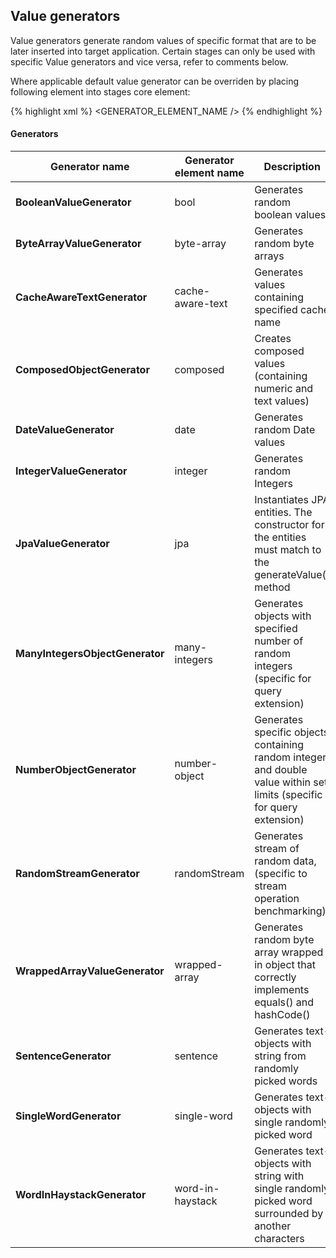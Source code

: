 ---
---

Value generators
----------------

Value generators generate random values of specific format that are to be later inserted into target application. Certain stages can only be used with specific Value generators and vice versa, refer to comments below.
  
Where applicable default value generator can be overriden by placing following element into stages core element:

{% highlight xml %}
    <value-generator>
      <GENERATOR_ELEMENT_NAME />
    </value-generator>
{% endhighlight %}

#### Generators

|**Generator name**		| Generator element name|Description														|
|-------------------------------|-----------------------|-----------------------------------------------------------------------------------------------------------------------|
|**BooleanValueGenerator**	|bool			|Generates random boolean values											|
|**ByteArrayValueGenerator**	|byte-array		|Generates random byte arrays												|
|**CacheAwareTextGenerator**	|cache-aware-text	|Generates values containing specified cache name									|
|**ComposedObjectGenerator**	|composed		|Creates composed values (containing numeric and text values)								|
|**DateValueGenerator**		|date			|Generates random Date values												|
|**IntegerValueGenerator**	|integer		|Generates random Integers												|
|**JpaValueGenerator**		|jpa			|Instantiates JPA entities. The constructor for the entities must match to the generateValue() method			|
|**ManyIntegersObjectGenerator**|many-integers		|Generates objects with specified number of random integers (specific for query extension)				|
|**NumberObjectGenerator**	|number-object		|Generates specific objects containing random integer and double value within set limits (specific for query extension)	|
|**RandomStreamGenerator**	|randomStream		|Generates stream of random data, (specific to stream operation benchmarking)						|
|**WrappedArrayValueGenerator**	|wrapped-array		|Generates random byte array wrapped in object that correctly implements equals() and hashCode()			|
|**SentenceGenerator**		|sentence		|Generates text-objects with string from randomly picked words								|
|**SingleWordGenerator**	|single-word		|Generates text-objects with single randomly picked word								|
|**WordInHaystackGenerator**	|word-in-haystack	|Generates text-objects with string with single randomly picked word surrounded by another characters			|